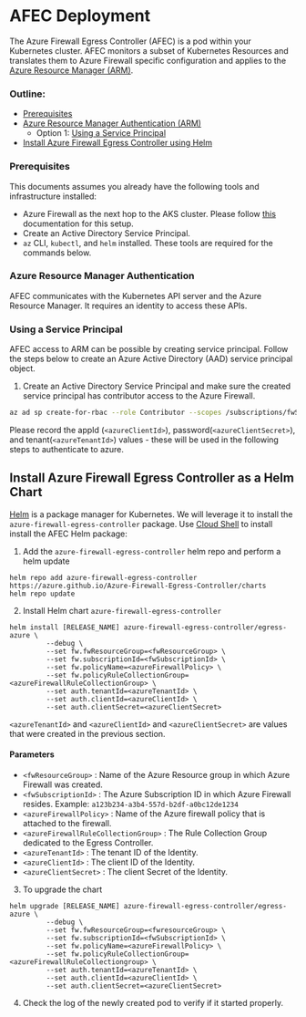 # AFEC Deployment

The Azure Firewall Egress Controller (AFEC) is a pod within your Kubernetes cluster.
AFEC monitors a subset of Kubernetes Resources and translates them to Azure Firewall specific configuration and applies to the [Azure Resource Manager (ARM)](https://docs.microsoft.com/en-us/azure/azure-resource-manager/resource-group-overview).

### Outline:
- [Prerequisites](#prerequisites)
- [Azure Resource Manager Authentication (ARM)](#azure-resource-manager-authentication)
    - Option 1: [Using a Service Principal](#using-a-service-principal)
- [Install Azure Firewall Egress Controller using Helm](#install-azure-firewall-egress-controller-as-a-helm-chart)

### Prerequisites
This documents assumes you already have the following tools and infrastructure installed:
- Azure Firewall as the next hop to the AKS cluster. Please follow [this](https://learn.microsoft.com/en-us/azure/aks/limit-egress-traffic) documentation for this setup.
- Create an Active Directory Service Principal.
- `az` CLI, `kubectl`, and `helm` installed. These tools are required for the commands below.

### Azure Resource Manager Authentication

AFEC communicates with the Kubernetes API server and the Azure Resource Manager. It requires an identity to access
these APIs.


### Using a Service Principal
AFEC access to ARM can be possible by creating service principal. Follow the steps below to create an Azure Active Directory (AAD) service principal object. 

  1. Create an Active Directory Service Principal and make sure the created service principal has contributor access to the Azure Firewall. 

  ```bash
  az ad sp create-for-rbac --role Contributor --scopes /subscriptions/fwSubscriptionID
  ```

  Please record the appId (`<azureClientId>`), password(`<azureClientSecret>`), and tenant(`<azureTenantId>`) values - these will be used in the following steps to authenticate to azure.

## Install Azure Firewall Egress Controller as a Helm Chart
[Helm](https://docs.microsoft.com/en-us/azure/aks/kubernetes-helm) is a package manager for
Kubernetes. We will leverage it to install the `azure-firewall-egress-controller` package.
Use [Cloud Shell](https://shell.azure.com/) to install install the AFEC Helm package:

1. Add the `azure-firewall-egress-controller` helm repo and perform a helm update

```console
helm repo add azure-firewall-egress-controller https://azure.github.io/Azure-Firewall-Egress-Controller/charts
helm repo update
```

2. Install Helm chart `azure-firewall-egress-controller`

```console
helm install [RELEASE_NAME] azure-firewall-egress-controller/egress-azure \
         --debug \
         --set fw.fwResourceGroup=<fwResourceGroup> \
         --set fw.subscriptionId=<fwSubscriptionId> \
         --set fw.policyName=<azureFirewallPolicy> \
         --set fw.policyRuleCollectionGroup=<azureFirewallRuleCollectionGroup> \
         --set auth.tenantId=<azureTenantId> \
         --set auth.clientId=<azureClientId> \
         --set auth.clientSecret=<azureClientSecret>
```
`<azureTenantId>` and `<azureClientId>` and `<azureClientSecret>` are values that were created in the previous section.

#### Parameters
- `<fwResourceGroup>` : Name of the Azure Resource group in which Azure Firewall was created.
- `<fwSubscriptionId>` : The Azure Subscription ID in which Azure Firewall resides. Example: `a123b234-a3b4-557d-b2df-a0bc12de1234`
- `<azureFirewallPolicy>` : Name of the Azure firewall policy that is attached to the firewall.
- `<azureFirewallRuleCollectionGroup>` : The Rule Collection Group dedicated to the Egress Controller.
- `<azureTenantId>` : The tenant ID of the Identity.
- `<azureClientId>` : The client ID of the Identity.
- `<azureClientSecret>` : The client Secret of the Identity.



3. To upgrade the chart

```console
helm upgrade [RELEASE_NAME] azure-firewall-egress-controller/egress-azure \
         --debug \
         --set fw.fwResourceGroup=<fwresourceGroup> \
         --set fw.subscriptionId=<fwSubscriptionId> \
         --set fw.policyName=<azureFirewallPolicy> \
         --set fw.policyRuleCollectionGroup=<azureFirewallRuleCollectiongroup> \
         --set auth.tenantId=<azureTenantId> \
         --set auth.clientId=<azureClientId> \
         --set auth.clientSecret=<azureClientSecret>
```

4. Check the log of the newly created pod to verify if it started properly.
